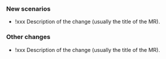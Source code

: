 ### New scenarios

- !xxx Description of the change (usually the title of the MR).

### Other changes

- !xxx Description of the change (usually the title of the MR).
